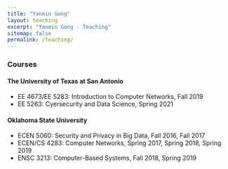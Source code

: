 ```yaml
---
title: "Yanmin Gong" 
layout: teaching
excerpt: "Yanmin Gong - Teaching"
sitemap: false
permalink: /teaching/
---
```

<!-- <div class="well"> -->

### Courses

#### The University of Texas at San Antonio
- EE 4673/EE 5283: Introduction to Computer Networks, Fall 2019 
- EE 5263: Cyersecurity and Data Science, Spring 2021

<!-- <figure>
<center><img src="{{ site.url }}{{ site.baseurl }}/images/respic/research_key.jpg" width="50%"></center>
</figure> -->
#### Oklahoma State University
- ECEN 5060: Security and Privacy in Big Data, Fall 2016, Fall 2017 
- ECEN/CS 4283: Computer Networks, Spring 2017, Spring 2018, Spring 2019
- ENSC 3213: Computer-Based Systems, Fall 2018, Spring 2019


<!-- ![center-aligned-image]({{ site.url }}{{ site.baseurl }}/images/respic/research_key.jpg){: .align-center} -->
<!-- </div> -->
